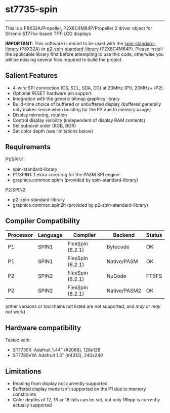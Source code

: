 # st7735-spin 
-------------

This is a P8X32A/Propeller, P2X8C4M64P/Propeller 2 driver object for Sitronix ST77xx-based TFT-LCD displays

**IMPORTANT**: This software is meant to be used with the [spin-standard-library](https://github.com/avsa242/spin-standard-library) (P8X32A) or [p2-spin-standard-library](https://github.com/avsa242/p2-spin-standard-library) (P2X8C4M64P). Please install the applicable library first before attempting to use this code, otherwise you will be missing several files required to build the project.

## Salient Features

* 4-wire SPI connection (CS, SCL, SDA, DC) at 20MHz (P1), 20MHz+ (P2).
* Optional RESET hardware pin support
* Integration with the generic bitmap graphics library
* Build-time choice of buffered or unbuffered display (buffered generally only makes sense when
building for the P2 due to memory usage)
* Display mirroring, rotation
* Control display visibility (independent of display RAM contents)
* Set subpixel order (RGB, BGR)
* Set color depth (see limitations below)

## Requirements

P1/SPIN1:
* spin-standard-library
* P1/SPIN1: 1 extra core/cog for the PASM SPI engine
* graphics.common.spinh (provided by spin-standard-library)

P2/SPIN2:
* p2-spin-standard-library
* graphics.common.spin2h (provided by p2-spin-standard-library)

## Compiler Compatibility

| Processor | Language | Compiler               | Backend      | Status                |
|-----------|----------|------------------------|--------------|-----------------------|
| P1        | SPIN1    | FlexSpin (6.2.1)       | Bytecode     | OK                    |
| P1        | SPIN1    | FlexSpin (6.2.1)       | Native/PASM  | OK                    |
| P2        | SPIN2    | FlexSpin (6.2.1)       | NuCode       | FTBFS                 |
| P2        | SPIN2    | FlexSpin (6.2.1)       | Native/PASM2 | OK                    |

(other versions or toolchains not listed are not supported, and _may or may not_ work)

## Hardware compatibility

Tested with:
* ST7735R: Adafruit 1.44" (#2088), 128x128
* ST7789VW: Adafruit 1.3" (#4313), 240x240

## Limitations

* Reading from display not currently supported
* Buffered display mode isn't supported on the P1 due to memory constraints
* Color depths of 12, 16 or 18-bits can be set, but only 16bpp is currently actually supported

